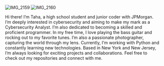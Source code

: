 ![IMG_2159](https://github.com/user-attachments/assets/9f277ffd-756c-4cc7-a00c-48a7dcb5f189)
![IMG_2160](https://github.com/user-attachments/assets/fe889534-3b66-4719-9d5c-6e0804383937)





Hi there! I’m Taha, a high school student and junior coder with JPMorgan. I’m deeply interested in cybersecurity and aiming to make my mark as a Cybersecurity Analyst. I’m also dedicated to becoming a skilled and proficient programmer. In my free time, I love playing the bass guitar and rocking out to my favorite tunes. I’m also a passionate photographer, capturing the world through my lens. Currently, I’m working with Python and constantly learning new technologies. Based in New York and New Jersey, I’m always looking for exciting projects and collaborations. Feel free to check out my repositories and connect with me.

<!--
**TDVisuals/TDVisuals** is a ✨ _special_ ✨ repository because its `README.md` (this file) appears on your GitHub profile.

Here are some ideas to get you started:

- 🔭 I’m currently working on ...
- 🌱 I’m currently learning ...
- 👯 I’m looking to collaborate on ...
- 🤔 I’m looking for help with ...
- 💬 Ask me about ...
- 📫 How to reach me: ...
- 😄 Pronouns: ...
- ⚡ Fun fact: ...
-->
